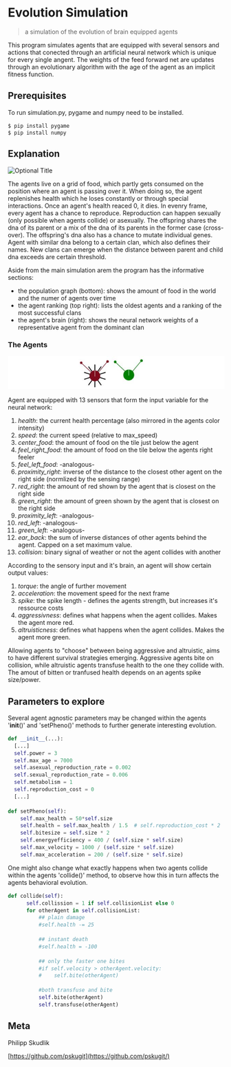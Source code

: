 # Evolution Simulation
> a simulation of the evolution of brain equipped agents

This program simulates agents that are equipped with several sensors and actions that conected through an
artificial neural network which is unique for every single angent. The weights of the feed forward net are updates through an evolutionary algorithm with the age of the agent as an implicit fitness function.

## Prerequisites

To run simulation.py, pygame and numpy need to be installed.

```
$ pip install pygame
$ pip install numpy 
```

## Explanation

![](/screenshots/ls1.gif?raw=true "Optional Title")

The agents live on a grid of food, which partly gets consumed on the position where an agent is passing over it. 
When doing so, the agent replenishes health which he loses constantly or through special interactions. 
Once an agent's health reaced 0, it dies.
In evenry frame, every agent has a chance to reproduce.
Reproduction can happen sexually (only possible when agents collide) or asexually. The offspring shares the dna of its parent or a mix of the dna of its parents in the former case (cross-over). The offspring's dna also has a chance to mutate individual genes. 
Agent with similar dna belong to a certain clan, which also defines their names. New clans can emerge when the distance between parent and child dna exceeds are certain threshold. 

Aside from the main simulation arem the program has the informative sections:
- the population graph (bottom): shows the amount of food in the world and the numer of agents over time 
- the agent ranking (top right): lists the oldest agents and a ranking of the most successful clans
- the agent's brain (right): shows the neural network weights of a representative agent from the dominant clan

### The Agents

![](/screenshots/ls4.jpg?raw=true "Optional Title")

Agent are equipped with 13 sensors that form the input variable for the neural network:

1. _health_: the current health percentage (also mirrored in the agents color intensity)
2. _speed_: the current speed (relative to max_speed)
3. _center_food_: the amount of food on the tile just below the agent
4. _feel_right_food_: the amount of food on the tile below the agents right feeler
5. _feel_left_food_: -analogous-
6. _proximity_right_: inverse of the distance to the closest other agent on the right side (normlized by the sensing range)
7. _red_right_: the amount of red shown by the agent that is closest on the right side
8. _green_right_: the amount of green shown by the agent that is closest on the right side
9. _proximity_left_: -analogous-
10. _red_left_: -analogous-
11. _green_left_: -analogous-
12. _ear_back_: the sum of inverse distances of other agents behind the agent. Capped on a set maximum value.
13. _collision_: binary signal of weather or not the agent collides with another

According to the sensory input and it's brain, an agent will show certain output values:

1. _torque_: the angle of further movement 
2. _acceleration_: the movement speed for the next frame
3. _spike_: the spike length - defines the agents strength, but increases it's ressource costs
4. _aggressivness_: defines what happens when the agent collides. Makes the agent more red.
5. _altruisticness_: defines what happens when the agent collides. Makes the agent more green.

Allowing agents to "choose" between being aggressive and altruistic, aims to have different survival strategies emerging. 
Aggressive agents bite on collision, while altruistic agents transfuse health to the one they collide with. The amout of bitten or tranfused health depends on an agents spike size/power.

## Parameters to explore

Several agent agnostic parameters may be changed within the agents '__init__()' and 'setPheno()' methods to further generate interesting evolution.
```python
def __init__(...):
  [...]
  self.power = 3  
  self.max_age = 7000           
  self.asexual_reproduction_rate = 0.002
  self.sexual_reproduction_rate = 0.006
  self.metabolism = 1                       
  self.reproduction_cost = 0
  [...]

def setPheno(self):
    self.max_health = 50*self.size
    self.health = self.max_health / 1.5  # self.reproduction_cost * 2
    self.bitesize = self.size * 2
    self.energyefficiency = 400 / (self.size * self.size)
    self.max_velocity = 1000 / (self.size * self.size)
    self.max_acceleration = 200 / (self.size * self.size)
```

One might also change what exactly happens when two agents collide within the agents 'collide()' method, to observe how this in turn affects the agents behavioral evolution.
```python
def collide(self):
      self.collission = 1 if self.collisionList else 0
      for otherAgent in self.collisionList:
          ## plain damage
          #self.health -= 25

          ## instant death
          #self.health = -100

          ## only the faster one bites
          #if self.velocity > otherAgent.velocity:
          #    self.bite(otherAgent)

          #both transfuse and bite
          self.bite(otherAgent)
          self.transfuse(otherAgent)
```
## Meta

Philipp Skudlik 

[https://github.com/pskugit](https://github.com/pskugit/)

